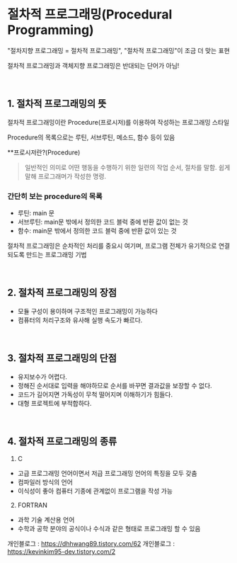 # 절차적 프로그래밍(Procedural Programming)

"절차지향 프로그래밍 = 절차적 프로그래밍", "절차적 프로그래밍"이 조금 더 맞는 표현

절차적 프로그래밍과 객체지향 프로그래밍은 반대되는 단어가 아님!

<br>

## 1. 절차적 프로그래밍의 뜻

절차적 프로그래밍이란 Procedure(프로시저)를 이용하여 작성하는 프로그래밍 스타일

Procedure의 목록으로는 루틴, 서브루틴, 메소드, 함수 등이 있음


**프로시저란?(Procedure)
> 일반적인 의미로 어떤 행동을 수행하기 위한 일련의 작업 순서, 절차를 말함. 쉽게 말해 프로그래머가 작성한 명령. 


### 간단히 보는 procedure의 목록
- 루틴: main 문
- 서브루틴: main문 밖에서 정의한 코드 블럭 중에 반환 값이 없는 것
- 함수: main문 밖에서 정의한 코드 블럭 중에 반환 값이 있는 것
 


절차적 프로그래밍은 순차적인 처리를 중요시 여기며, 프로그램 전체가 유기적으로 연결되도록 만드는 프로그래밍 기법

<br>

## 2. 절차적 프로그래밍의 장점
- 모듈 구성이 용이하며 구조적인 프로그래밍이 가능하다
- 컴퓨터의 처리구조와 유사해 실행 속도가 빠르다.
 
<br>

## 3. 절차적 프로그래밍의 단점
- 유지보수가 어렵다.
- 정해진 순서대로 입력을 해야하므로 순서를 바꾸면 결과값을 보장할 수 없다.
- 코드가 길어지면 가독성이 무척 떨어지며 이해하기가 힘들다.
- 대형 프로젝트에 부적합하다.

<br>

## 4. 절차적 프로그래밍의 종류
1. C

- 고급 프로그래밍 언어이면서 저급 프로그래밍 언어의 특징을 모두 갖춤
- 컴파일러 방식의 언어
- 이식성이 좋아 컴퓨터 기종에 관계없이 프로그램을 작성 가능

2. FORTRAN

- 과학 기술 계산용 언어
- 수학과 공학 분야의 공식이나 수식과 같은 형태로 프로그래밍 할 수 있음


개인블로그 : https://dhhwang89.tistory.com/62
개인블로그 : https://kevinkim95-dev.tistory.com/2